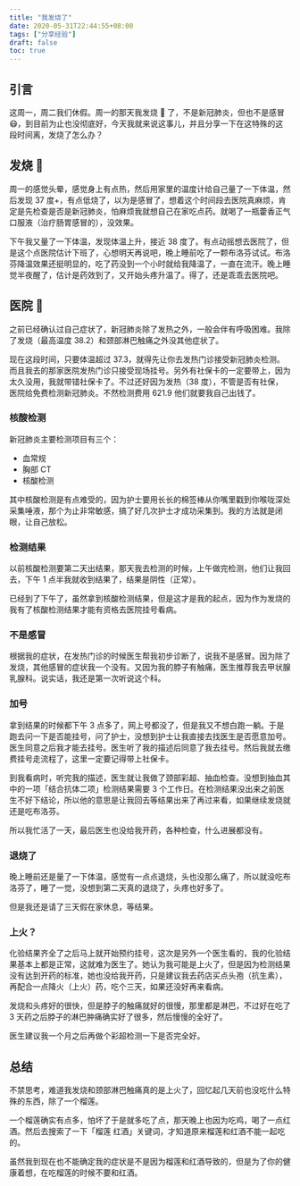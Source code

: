 ```yaml
---
title: "我发烧了"
date: 2020-05-31T22:44:55+08:00
tags: ["分享经验"]
draft: false
toc: true
---
```


## 引言

这周一，周二我们休假。周一的那天我发烧 🤒️ 了，不是新冠肺炎，但也不是感冒 😷，到目前为止也没彻底好，今天我就来说这事儿，并且分享一下在这特殊的这段时间离，发烧了怎么办？

## 发烧 🤒 ️

周一的感觉头晕，感觉身上有点热，然后用家里的温度计给自己量了一下体温，然后发现 37 度+，有点低烧了，以为是感冒了，想着这个时间段去医院真麻烦，肯定是先检查是否是新冠肺炎，怕麻烦我就想自己在家吃点药。就喝了一瓶藿香正气口服液（治疗肠胃感冒的），没效果。

<!--more-->

下午我又量了一下体温，发现体温上升，接近 38 度了。有点动摇想去医院了，但是这个点医院估计下班了，心想明天再说吧，晚上睡前吃了一颗布洛芬试试。布洛芬降温效果还挺明显的，吃了药没到一个小时就给我降温了，一直在流汗。晚上睡觉半夜醒了，估计是药效到了，又开始头疼升温了。得了，还是乖乖去医院吧。

## 医院 🏥

之前已经确认过自己症状了，新冠肺炎除了发热之外，一般会伴有呼吸困难。我除了发烧（最高温度 38.2）和颈部淋巴触痛之外没其他症状了。

现在这段时间，只要体温超过 37.3，就得先让你去发热门诊接受新冠肺炎检测。而且我去的那家医院发热门诊只接受现场挂号。另外有社保卡的一定要带上，因为太久没用，我就带错社保卡了。不过还好因为发热（38 度），不管是否有社保，医院给免费检测新冠肺炎。不然检测费用 621.9 他们就要我自己出钱了。

### 核酸检测

新冠肺炎主要检测项目有三个：

- 血常规
- 胸部 CT
- 核酸检测

其中核酸检测是有点难受的，因为护士要用长长的棉签棒从你嘴里戳到你喉咙深处采集唾液，那个为止非常敏感，搞了好几次护士才成功采集到。我的方法就是闭眼，让自己放松。

### 检测结果

以前核酸检测要第二天出结果，那天我去检测的时候，上午做完检测，他们让我回去，下午 1 点半我就收到结果了，结果是阴性（正常）。

已经到了下午了，虽然拿到核酸检测结果，但是这才是我的起点，因为作为发烧的我有了核酸检测结果才能有资格去医院挂号看病。

### 不是感冒

根据我的症状，在发热门诊的时候医生帮我初步诊断了，说我不是感冒。因为除了发烧，其他感冒的症状我一个没有。又因为我的脖子有触痛，医生推荐我去甲状腺乳腺科。说实话，我还是第一次听说这个科。

### 加号

拿到结果的时候都下午 3 点多了，网上号都没了，但是我又不想白跑一躺。于是跑去问一下是否能挂号，问了护士，没想到护士让我直接去找医生是否愿意加号。医生同意之后我才能去挂号。医生听了我的描述后同意了我去挂号。然后我就去缴费挂号走流程了，这里一定要记得带上社保卡。

到我看病时，听完我的描述，医生就让我做了颈部彩超、抽血检查。没想到抽血其中的一项「结合抗体二项」检测结果需要 3 个工作日。在检测结果没出来之前医生不好下结论，所以他的意思是让我回去等结果出来了再过来看，如果继续发烧就还是吃布洛芬。

所以我忙活了一天，最后医生也没给我开药，各种检查，什么进展都没有。

### 退烧了

晚上睡前还是量了一下体温，感觉有一点点退烧，头也没那么痛了，所以就没吃布洛芬了，睡了一觉，没想到第二天真的退烧了，头疼也好多了。

但是我还是请了三天假在家休息，等结果。

### 上火？

化验结果齐全了之后马上就开始预约挂号，这次是另外一个医生看的，我的化验结果基本上都是正常，这就难为医生了。她认为我可能是上火了，但是因为检测结果没有达到开药的标准，她也没给我开药，只是建议我去药店买点头孢（抗生素），再配合一点降火（上火）药，吃个三天，如果还没好再来看病。

发烧和头疼好的很快，但是脖子的触痛就好的很慢，那里都是淋巴，不过好在吃了 3 天药之后脖子的淋巴肿痛确实好了很多，然后慢慢的全好了。

医生建议我一个月之后再做个彩超检测一下是否完全好。

## 总结

不禁思考，难道我发烧和颈部淋巴触痛真的是上火了，回忆起几天前也没吃什么特殊的东西，除了一个榴莲。

一个榴莲确实有点多，怕坏了于是就多吃了点，那天晚上也因为吃鸡，喝了一点红酒。然后去搜索了一下「榴莲 红酒」关键词，才知道原来榴莲和红酒不能一起吃的。

虽然我到现在也不能确定我的症状是不是因为榴莲和红酒导致的，但是为了你的健康着想，在吃榴莲的时候不要和红酒。
